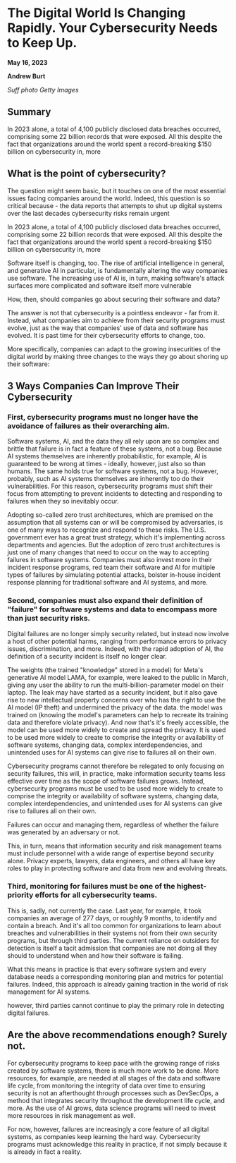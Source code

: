 # The Digital World Is Changing Rapidly. Your Cybersecurity Needs to Keep Up.

**May 16, 2023**

**Andrew Burt**

*Suff photo Getty Images*

## Summary
In 2023 alone, a total of 4,100 publicly disclosed data breaches occurred, comprising some 22 billion records that were exposed. All this despite the fact that organizations around the world spent a record-breaking $150 billion on cybersecurity in, more

## What is the point of cybersecurity?

The question might seem basic, but it touches on one of the most essential issues facing companies around the world. Indeed, this question is so critical because - the data reports that attempts to shut up digital systems over the last decades cybersecurity risks remain urgent

In 2023 alone, a total of 4,100 publicly disclosed data breaches occurred, comprising some 22 billion records that were exposed. All this despite the fact that organizations around the world spent a record-breaking $150 billion on cybersecurity in, more

Software itself is changing, too. The rise of artificial intelligence in general, and generative AI in particular, is fundamentally altering the way companies use software. The increasing use of AI is, in turn, making software's attack surfaces more complicated and software itself more vulnerable

How, then, should companies go about securing their software and data?

The answer is not that cybersecurity is a pointless endeavor - far from it. Instead, what companies aim to achieve from their security programs must evolve, just as the way that companies' use of data and software has evolved. It is past time for their cybersecurity efforts to change, too.

More specifically, companies can adapt to the growing insecurities of the digital world by making three changes to the ways they go about shoring up their software:

## 3 Ways Companies Can Improve Their Cybersecurity

### First, cybersecurity programs must no longer have the avoidance of failures as their overarching aim.

Software systems, AI, and the data they all rely upon are so complex and brittle that failure is in fact a feature of these systems, not a bug. Because AI systems themselves are inherently probabilistic, for example, AI is guaranteed to be wrong at times - ideally, however, just also so than humans. The same holds true for software systems, not a bug. However, probably, such as AI systems themselves are inherently too do their vulnerabilities. For this reason, cybersecurity programs must shift their focus from attempting to prevent incidents to detecting and responding to failures when they so inevitably occur.

Adopting so-called zero trust architectures, which are premised on the assumption that all systems can or will be compromised by adversaries, is one of many ways to recognize and respond to these risks. The U.S. government ever has a great trust strategy, which it's implementing across departments and agencies. But the adoption of zero trust architectures is just one of many changes that need to occur on the way to accepting failures in software systems. Companies must also invest more in their incident response programs, red team their software and AI for multiple types of failures by simulating potential attacks, bolster in-house incident response planning for traditional software and AI systems, and more.

### Second, companies must also expand their definition of "failure" for software systems and data to encompass more than just security risks.

Digital failures are no longer simply security related, but instead now involve a host of other potential harms, ranging from performance errors to privacy issues, discrimination, and more. Indeed, with the rapid adoption of AI, the definition of a security incident is itself no longer clear.

The weights (the trained "knowledge" stored in a model) for Meta's generative AI model LAMA, for example, were leaked to the public in March, giving any user the ability to run the multi-billion-parameter model on their laptop. The leak may have started as a security incident, but it also gave rise to new intellectual property concerns over who has the right to use the AI model (IP theft) and undermined the privacy of the data. the model was trained on (knowing the model's parameters can help to recreate its training data and therefore violate privacy). And now that's it's freely accessible, the model can be used more widely to create and spread the privacy. It is used to be used more widely to create to comprise the integrity or availability of software systems, changing data, complex interdependencies, and unintended uses for AI systems can give rise to failures all on their own.

Cybersecurity programs cannot therefore be relegated to only focusing on security failures, this will, in practice, make information security teams less effective over time as the scope of software failures grows. Instead, cybersecurity programs must be used to be used more widely to create to comprise the integrity or availability of software systems, changing data, complex interdependencies, and unintended uses for AI systems can give rise to failures all on their own.

Failures can occur and managing them, regardless of whether the failure was generated by an adversary or not.

This, in turn, means that information security and risk management teams must include personnel with a wide range of expertise beyond security alone. Privacy experts, lawyers, data engineers, and others all have key roles to play in protecting software and data from new and evolving threats.

### Third, monitoring for failures must be one of the highest-priority efforts for all cybersecurity teams.

This is, sadly, not currently the case. Last year, for example, it took companies an average of 277 days, or roughly 9 months, to identify and contain a breach. And it's all too common for organizations to learn about breaches and vulnerabilities in their systems not from their own security programs, but through third parties. The current reliance on outsiders for detection is itself a tacit admission that companies are not doing all they should to understand when and how their software is failing.

What this means in practice is that every software system and every database needs a corresponding monitoring plan and metrics for potential failures. Indeed, this approach is already gaining traction in the world of risk management for AI systems.

however, third parties cannot continue to play the primary role in detecting digital failures.

## Are the above recommendations enough? Surely not.

For cybersecurity programs to keep pace with the growing range of risks created by software systems, there is much more work to be done. More resources, for example, are needed at all stages of the data and software life cycle, from monitoring the integrity of data over time to ensuring security is not an afterthought through processes such as DevSecOps, a method that integrates security throughout the development life cycle, and more. As the use of AI grows, data science programs will need to invest more resources in risk management as well.

For now, however, failures are increasingly a core feature of all digital systems, as companies keep learning the hard way. Cybersecurity programs must acknowledge this reality in practice, if not simply because it is already in fact a reality.